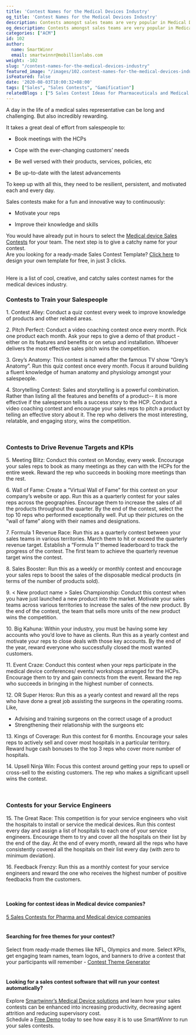 ```yaml
---
title: 'Contest Names for the Medical Devices Industry'
og_title: 'Contest Names for the Medical Devices Industry'
description: Contests amongst sales teams are very popular in Medical Devices. It could be to drive sales targets or to make learning fun and exciting. Here are some cool, creative, and catchy sales contest names.
og_description: Contests amongst sales teams are very popular in Medical Devices. It could be to drive sales targets or to make learning fun and exciting. Here are some cool, creative, and catchy sales contest names.
categories: ["ACM"]
id: 102
author:
  name: SmartWinnr
  email: smartwinnr@mobillionlabs.com
weight: -102
slug: "/contest-names-for-the-medical-devices-industry"
featured_image: "/images/102.contest-names-for-the-medical-devices-industry.jpg"
isFeatured: false
date: '2020-08-03T10:00:32+08:00'
tags: ["Sales", "Sales Contests", "Gamification"]
relatedBlogs : ["5 Sales Contest Ideas for Pharmaceuticals and Medical Devices Companies", "Top 20 Sales Contest Names", "25 Creative Sales Team Names", "23 Sales incentive ideas to keep your sales team motivated", "Sales Contest Communication Template"]
---
```


A day in the life of a medical sales representative can be long and challenging. But also incredibly rewarding. 

It takes a great deal of effort from salespeople to:

* Book meetings with the HCPs

* Cope with the ever-changing customers’ needs

* Be well versed with their products, services, policies, etc

* Be up-to-date with the latest advancements

To keep up with all this, they need to be resilient, persistent, and motivated each and every day.

Sales contests make for a fun and innovative way to continuously: 

* Motivate your reps 

* Improve their knowledge and skills

<!-- <div class="ml_text_italic ml-margin-bottom10">Looking for some creative medical sales contest ideas? Read our article on <a href="https://www.smartwinnr.com/post/5-sales-contests-for-pharma-and-medical-device-companies/" target="_blank" class="ml-desc-text">5 Sales Contest Ideas for Pharmaceuticals and Medical Devices Companies</a></div>  

Once you select a contest idea that is suitable for your team and business scenario, you need to give it a catchy name.  -->

<div class="">You would have already put in hours to select the <a href="https://smartwinnr.com/post/5-sales-contests-for-pharma-and-medical-device-companies/" target="_blank" class="ml_custom_link">Medical device Sales Contests</a> for your team. The next step is to give a catchy name for your contest.</div>

<div class="ml_pro_tip ml-margin-top20">
  Are you looking for a ready-made <span class="ml_text_bold">Sales Contest Template?</span> <a href="https://tools.smartwinnr.com" target="_blank" class="ml_custom_link">Click here</a> to design your own template for free, in just 3 clicks.
</div>

<br>

Here is a list of cool, creative, and catchy sales contest names for the medical devices industry.

### **Contests to Train your Salespeople**

<div class="ml-margin-left10">
  <p><span class="ml_text_bold"> 1. Contest Alley: </span>Conduct a quiz contest every week to <span class="ml_highlighted_text">improve knowledge of products</span> and other related areas.</p>
  <p><span class="ml_text_bold"> 2. Pitch Perfect: </span>Conduct a video coaching contest once every month. Pick one product each month. Ask your reps to give a demo of that product - either on its features and benefits or on setup and installation. Whoever delivers the most <span class="ml_highlighted_text">effective sales pitch</span> wins the competition. </p>
  <p><span class="ml_text_bold"> 3. Grey’s Anatomy: </span>This contest is named after the famous TV show “Grey’s Anatomy”. Run this quiz contest once every month. Focus it around building a fluent <span class="ml_highlighted_text">knowledge of human anatomy and physiology</span> amongst your salespeople.</p>
  <p><span class="ml_text_bold"> 4. Storytelling Contest: </span><span class="ml_highlighted_text">Sales and storytelling</span> is a powerful combination. Rather than listing all the features and benefits of a product-- it is more effective if the salesperson tells a success story to the HCP. Conduct a video coaching contest and encourage your sales reps to pitch a product by telling an effective story about it. The rep who delivers the most interesting, relatable, and engaging story, wins the competition.</p>
</div>

<!-- <div class="ml_text_italic ml-margin-bottom10">Use <a href="https://www.smartwinnr.com/product/targeted-learning/" target="_blank" class="ml-desc-text">SmartWinnr’s Gamified Training Platform</a> to drive your sales training initiatives effectively. You can <a href="https://www.smartwinnr.com/product/targeted-learning/" target="_blank" class="ml-desc-text">send regular knowledge reinforcements, conduct gamified quizzes, </a><a href="https://www.smartwinnr.com/product/sales-coaching/" target="_blank" class="ml-desc-text"> gamified video coaching sessions,</a>and more.</div> -->

<br>

### **Contests to Drive Revenue Targets and KPIs**

<div class="ml-margin-left10">
  <p><span class="ml_text_bold"> 5. Meeting Blitz: </span>Conduct this contest on Monday, every week. Encourage your sales reps to <span class="ml_highlighted_text">book as many meetings</span> as they can with the HCPs for the entire week. Reward the rep who succeeds in booking more meetings than the rest.</p>
  <p><span class="ml_text_bold"> 6. Wall of Fame: </span>Create a “Virtual Wall of Fame” for this contest on your company’s website or app. Run this as a quarterly contest for your sales reps across the geographies. Encourage them to increase the <span class="ml_highlighted_text">sales of all the products</span> throughout the quarter. By the end of the contest, select the top 10 reps who performed exceptionally well. Put up their pictures on the “wall of fame” along with their names and designations. </p>
  <p><span class="ml_text_bold"> 7. Formula 1 Revenue Race: </span>Run this as a quarterly contest between your sales teams in various territories. March them to hit or exceed the <span class="ml_highlighted_text">quarterly revenue target.</span> Establish a “Formula 1” themed leaderboard to track the progress of the contest. The first team to achieve the quarterly revenue target wins the contest.</p>
  <p><span class="ml_text_bold"> 8. Sales Booster: </span>Run this as a weekly or monthly contest and encourage your sales reps to boost the sales of the <span class="ml_highlighted_text">disposable</span> medical products (in terms of the number of products sold).</p>
  <p><span class="ml_text_bold"> 9. < New product name > Sales Championship: </span>Conduct this contest when you have just <span class="ml_highlighted_text">launched a new product</span> into the market. Motivate your sales teams across various territories to increase the sales of the new product. By the end of the contest, the team that sells more units of the new product wins the competition.</p>
  <p><span class="ml_text_bold"> 10. Big Kahuna: </span>Within your industry, you must be having some <span class="ml_highlighted_text">key accounts</span> who you’d love to have as clients. Run this as a yearly contest and motivate your reps to close deals with those key accounts. By the end of the year, reward everyone who successfully closed the most wanted customers.</p>
  <p><span class="ml_text_bold"> 11. Event Craze: </span>Conduct this contest when your reps participate in the medical device conferences/ events/ workshops arranged for the HCPs. Encourage them to try and <span class="ml_highlighted_text">gain connects from the event.</span> Reward the rep who succeeds in bringing in the highest number of connects. </p>
  <p><span class="ml_text_bold"> 12. OR Super Heros: </span>Run this as a yearly contest and reward all the reps who have done a great job <span class="ml_highlighted_text">assisting the surgeons</span> in the operating rooms. Like, </p>
  <ul>
    <li>Advising and training surgeons on the correct usage of a product</li>
    <li>Strengthening their relationship with the surgeons etc</li>
  </ul>
  <p><span class="ml_text_bold"> 13. Kings of Coverage: </span>Run this contest for 6 months. Encourage your sales reps to actively sell and <span class="ml_highlighted_text">cover most hospitals</span> in a particular territory. Reward huge cash bonuses to the top 3 reps who cover more number of hospitals. </p>
  <p><span class="ml_text_bold"> 14. Upsell Ninja Win: </span>Focus this contest around getting your reps to <span class="ml_highlighted_text">upsell or cross-sell to the existing customers.</span> The rep who makes a significant upsell wins the contest. </p>
</div>

<br>

### **Contests for your Service Engineers**

<div class="ml-margin-left10">
  <p><span class="ml_text_bold"> 15. The Great Race: </span>This competition is for your service engineers who visit the hospitals to install or service the medical devices. Run this contest every day and assign a list of hospitals to each one of your service engineers. Encourage them to try and <span class="ml_highlighted_text">cover all the hospitals on their list</span> by the end of the day. At the end of every month, reward all the reps who have consistently covered all the hospitals on their list every day (with zero to minimum deviation). </p>
  <p><span class="ml_text_bold"> 16. Feedback Frenzy: </span>Run this as a monthly contest for your service engineers and reward the one who receives the <span class="ml_highlighted_text">highest number of positive feedbacks from the customers.</span></p>
</div>

<!-- <div class="ml_text_italic ml-margin-bottom10">Once your contest is set, focus on communicating it effectively to your participants. Follow our <a href="https://www.smartwinnr.com/post/sales-contest-communication-template/" target="_blank" class="ml-desc-text">sales contest communication template</a> to announce the contest.</div>  

<div class="ml_text_italic ml-margin-bottom10">Wondering what awards to give to your contest winners? Read our article on <a href="https://www.smartwinnr.com/post/creative-employee-recognition-award-names/" target="_blank" class="ml-desc-text">creative employee recognition awards.</a></div>  

<div class="ml_text_italic ml-margin-bottom10">Worried about the additional work that’s going to hit your desk for this contest? Learn how <a href="https://www.smartwinnr.com/product/sales-contest/" target="_blank" class="ml-desc-text">SmartWinnr</a> can help you conduct these contests automatically, with no effort from you.</div> -->

<br>

#### **Looking for contest ideas in Medical device companies?**

<div class="ml-margin-bottom10"><a href="https://smartwinnr.com/post/5-sales-contests-for-pharma-and-medical-device-companies/" target="_blank" class="ml_custom_link">5 Sales Contests for Pharma and Medical device companies</a></div>

<br>

#### **Searching for free themes for your contest?**

<div class="ml-margin-bottom10">Select from ready-made themes like NFL, Olympics and more. Select KPIs, get engaging team names, team logos, and banners to drive a contest that your participants will remember - <a href="https://tools.smartwinnr.com/" target="_blank" class="ml_custom_link">Contest Theme Generator</a></div> 

<br>

#### **Looking for a sales contest software that will run your contest automatically?**

<div class="ml-margin-bottom10">Explore <a href="https://www.smartwinnr.com/solutions/medical-devices" target="_blank" class="ml_custom_link">Smartwinnr’s Medical Device solutions</a> and learn how your sales contests can be enhanced into increasing productivity, decreasing agent attrition and reducing supervisory cost.</div>

<div class="ml-margin-bottom10">Schedule a <a href="https://www.smartwinnr.com/request-demo/" target="_blank" class="ml_custom_link">Free Demo</a> today to see how easy it is to use SmartWinnr to run your sales contests. </div>